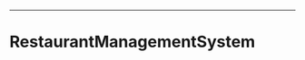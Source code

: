 ----------------------------------------------------------------------------------
# RestaurantManagementSystem
